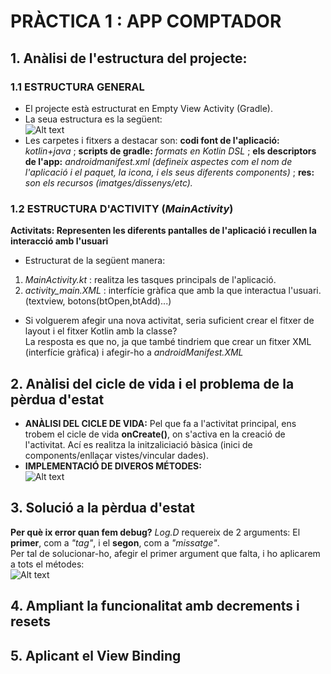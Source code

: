 # PRÀCTICA 1 : APP COMPTADOR

## 1. Anàlisi de l'estructura del projecte:

### 1.1 ESTRUCTURA GENERAL
- El projecte està estructurat en Empty View Activity (Gradle). 
- La seua estructura es la següent: \
![Alt text](https://i.postimg.cc/52V6mQN0/Captura-de-pantalla-2024-10-07-093621.png "img")
- Les carpetes i fitxers a destacar son: **codi font de l'aplicació:** *kotlin+java* ; **scripts de gradle:** *formats en Kotlin DSL* ; **els descriptors de l'app:** *androidmanifest.xml (defineix aspectes com el nom de l'aplicació i el paquet, la icona, i els seus diferents components)* ; **res:** 
*son els recursos (imatges/dissenys/etc).*

### 1.2 ESTRUCTURA D'ACTIVITY (*MainActivity*)
**Activitats: Representen les diferents pantalles de l'aplicació i recullen la interacció amb l'usuari**
- Estructurat de la següent manera: 
1. *MainActivity.kt* : realitza les tasques principals de l'aplicació.
2. *activity_main.XML* : interfície gràfica que amb la que interactua l'usuari. (textview, botons(btOpen,btAdd)...)
   
- Si volguerem afegir una nova activitat, seria suficient crear el fitxer de layout i el fitxer Kotlin amb la classe? \
La resposta es que no, ja que també tindriem que crear un fitxer XML (interfície gràfica) i afegir-ho a *androidManifest.XML*

## 2. Anàlisi del cicle de vida i el problema de la pèrdua d'estat
- **ANÀLISI DEL CICLE DE VIDA:**
  Pel que fa a l'activitat principal, ens trobem el cicle de vida **onCreate()**, on s'activa en la creació de l'activitat. Ací es realitza la initzaliciació bàsica (inici de components/enllaçar vistes/vincular dades).
- **IMPLEMENTACIÓ DE DIVEROS MÉTODES:** \
  ![Alt text](https://i.ibb.co/LkgDDHZ/Captura-de-pantalla-2024-10-07-105254.png "img")

## 3. Solució a la pèrdua d'estat
**Per què ix error quan fem debug?**
*Log.D* requereix de 2 arguments: El **primer**, com a *"tag"*, i el **segon**, com a *"missatge"*. \
Per tal de solucionar-ho, afegir el primer argument que falta, i ho aplicarem a tots el métodes: \
![Alt text](https://i.ibb.co/9YGvhTQ/Captura-de-pantalla-2024-10-07-110640.png "img")


## 4. Ampliant la funcionalitat amb decrements i resets

## 5. Aplicant el View Binding


